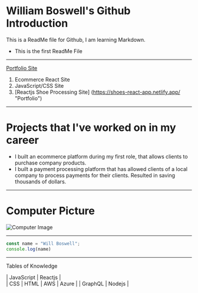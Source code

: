 # William Boswell's Github Introduction

This is a ReadMe file for Github, I am learning Markdown.

* This is the first ReadMe File

--------------------------------------------

[Portfolio Site](http://www.doujones.com)

1. Ecommerce React Site
2. JavaScript/CSS Site
3. [Reactjs Shoe Processing Site] (https://shoes-react-app.netlify.app/  "Portfolio")

--------------------------------------------------------

# Projects that I've worked on in my career

* I built an ecommerce platform during my first role, that allows clients to purchase company products.
* I built a payment processing platform that has allowed clients of a local company to process payments for their clients. Resulted in saving thousands of dollars.

--------------------------------------

# Computer Picture
![Computer Image](https://learncodeonline.in/mascot.png "Computer User")

-------------------------

```JavaScript
const name = "Will Boswell";
console.log(name)

```

---------------------------

Tables of Knowledge

| JavaScript | Reactjs |  
| CSS | HTML | AWS | Azure |
| GraphQL | Nodejs |
